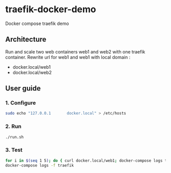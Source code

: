 # traefik-docker-demo
Docker compose traefik demo

## Architecture

Run and scale two web containers web1 and web2 with one traefik container.
Rewrite url for web1 and web1 with local domain :
- docker.local/web1
- docker.local/web2

## User guide

### 1. Configure

```bash
sudo echo "127.0.0.1       docker.local" > /etc/hosts
```

### 2. Run

```bash
./run.sh
```

### 3. Test

```bash
for i in $(seq 1 5); do { curl docker.local/web1; docker-compose logs traefik; } done
docker-compose logs -f traefik
```
